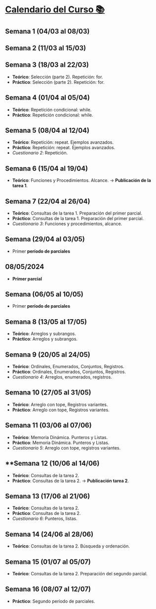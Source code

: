 # [Calendario del Curso 📚](https://eva.fing.edu.uy/mod/page/view.php?id)

## Semana 1 (04/03 al 08/03)
<!-- - **Teórico**: Introducción. Componentes Básicos (parte 1). -->
<!-- - **Práctico**: Componentes Básicos (parte 1). -->

## Semana 2 (11/03 al 15/03)
<!-- - **Teórico**: Componentes Básicos (parte 2). E/S. Secuencia, Selección (parte 1). -->
<!-- - **Práctico**: Componentes Básicos (parte 2). E/S. Secuencia, Selección (parte 1). -->

## Semana 3 (18/03 al 22/03)
- **Teórico**: Selección (parte 2). Repetición: for.
- **Práctico**: Selección (parte 2). Repetición: for.
<!-- - *Cuestionario 1*: Componentes básicos, selección. -->

## Semana 4 (01/04 al 05/04)
- **Teórico**: Repetición condicional: while.
- **Práctico**: Repetición condicional: while.

## Semana 5 (08/04 al 12/04)
- **Teórico**: Repetición: repeat. Ejemplos avanzados.
- **Práctico**: Repetición: repeat. Ejemplos avanzados.
- *Cuestionario 2*: Repetición.

## Semana 6 (15/04 al 19/04)
- **Teórico**: Funciones y Procedimientos. Alcance.
  -> **Publicación de la tarea 1**.

## Semana 7 (22/04 al 26/04)
- **Teórico**: Consultas de la tarea 1. Preparación del primer parcial.
- **Práctico**: Consultas de la tarea 1. Preparación del primer parcial.
- *Cuestionario 3*: Funciones y procedimientos, alcance.
 
## Semana (29/04 al 03/05)
- Primer **período de parciales**

## 08/05/2024
- **Primer parcial**

## Semana (06/05 al 10/05)
- Primer **período de parciales**

## Semana 8 (13/05 al 17/05)
- **Teórico**: Arreglos y subrangos.
- **Práctico**: Arreglos y subrangos.

## Semana 9 (20/05 al 24/05)
- **Teórico**: Ordinales, Enumerados, Conjuntos, Registros.
- **Práctico**: Ordinales, Enumerados, Conjuntos, Registros.
- *Cuestionario 4*: Arreglos, enumerados, registros.

## Semana 10 (27/05 al 31/05)
- **Teórico**: Arreglo con tope, Registros variantes.
- **Práctico**: Arreglo con tope, Registros variantes.

## Semana 11 (03/06 al 07/06)
- **Teórico**: Memoria Dinámica. Punteros y Listas.
- **Práctico**: Memoria Dinámica. Punteros y Listas.
- *Cuestionario 5*: Arreglo con tope, registros variantes.

## **Semana 12 (10/06 al 14/06)
- **Teórico**: Consultas de la tarea 2.
- **Práctico**: Consultas de la tarea 2.
-> **Publicación tarea 2**.

## Semana 13 (17/06 al 21/06)
- **Teórico**: Consultas de la tarea 2.
- **Práctico**: Consultas de la tarea 2.
- *Cuestionario 6*: Punteros, listas.

## Semana 14 (24/06 al 28/06)
- **Teórico**: Consultas de la tarea 2. Búsqueda y ordenación.

## Semana 15 (01/07 al 05/07)
- **Teórico**: Consultas de la tarea 2. Preparación del segundo parcial.

## Semana 16 (08/07 al 12/07)
- **Práctico**: Segundo período de parciales.
